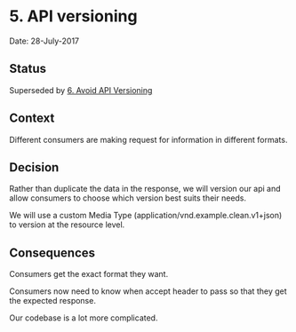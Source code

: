 # 5. API versioning

Date: 28-July-2017

## Status

Superseded by [6. Avoid API Versioning](0006-avoid-api-versioning.md)

## Context

Different consumers are making request for information in different formats.

## Decision

Rather than duplicate the data in the response, we will version our api and allow consumers to choose which version best suits their needs.

We will use a custom Media Type (application/vnd.example.clean.v1+json) to version at the resource level.

## Consequences

Consumers get the exact format they want.

Consumers now need to know when accept header to pass so that they get the expected response.

Our codebase is a lot more complicated.
